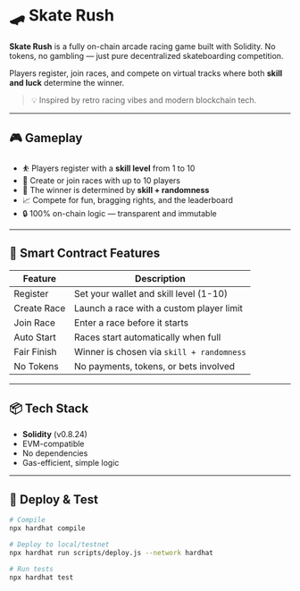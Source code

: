 # 🛹 Skate Rush 
  
**Skate Rush** is a fully on-chain arcade racing game built with Solidity. No tokens, no gambling — just pure decentralized skateboarding competition.  

Players register, join races, and compete on virtual tracks where both **skill and luck** determine the winner.  
    
> 💡 Inspired by retro racing vibes and modern blockchain tech.   
  
---  
  
## 🎮 Gameplay  
  
- ⛹️ Players register with a **skill level** from 1 to 10    
- 🏁 Create or join races with up to 10 players      
- 🎲 The winner is determined by **skill + randomness**   
- 📈 Compete for fun, bragging rights, and the leaderboard  
- 🔒 100% on-chain logic — transparent and immutable 

---

## 🔧 Smart Contract Features

| Feature        | Description                                       |
|----------------|---------------------------------------------------|
| Register       | Set your wallet and skill level (1-10)            |
| Create Race    | Launch a race with a custom player limit          |
| Join Race      | Enter a race before it starts                     |
| Auto Start     | Races start automatically when full               |
| Fair Finish    | Winner is chosen via `skill + randomness`         |
| No Tokens      | No payments, tokens, or bets involved             |

---

## 📦 Tech Stack

- **Solidity** (v0.8.24)
- EVM-compatible
- No dependencies
- Gas-efficient, simple logic

---

## 🚀 Deploy & Test

```bash
# Compile
npx hardhat compile

# Deploy to local/testnet
npx hardhat run scripts/deploy.js --network hardhat

# Run tests
npx hardhat test
